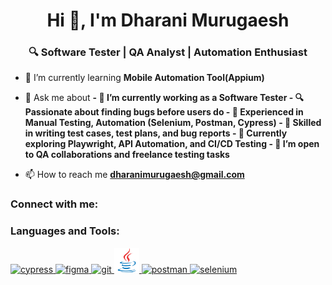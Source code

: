 <h1 align="center">Hi 👋, I'm Dharani Murugaesh</h1>
<h3 align="center">🔍 Software Tester | QA Analyst | Automation Enthusiast</h3>

- 🌱 I’m currently learning **Mobile Automation Tool(Appium)**

- 💬 Ask me about **- 💼 I’m currently working as a **Software Tester** - 🔍 Passionate about finding bugs before users do - 🧪 Experienced in **Manual Testing**, **Automation (Selenium, Postman, Cypress)** - 🧰 Skilled in writing test cases, test plans, and bug reports - 🌱 Currently exploring **Playwright**, **API Automation**, and **CI/CD Testing** - 🤝 I’m open to QA collaborations and freelance testing tasks**

- 📫 How to reach me **dharanimurugaesh@gmail.com**

<h3 align="left">Connect with me:</h3>
<p align="left">
</p>

<h3 align="left">Languages and Tools:</h3>
<p align="left"> <a href="https://www.cypress.io" target="_blank" rel="noreferrer"> <img src="https://raw.githubusercontent.com/simple-icons/simple-icons/6e46ec1fc23b60c8fd0d2f2ff46db82e16dbd75f/icons/cypress.svg" alt="cypress" width="40" height="40"/> </a> <a href="https://www.figma.com/" target="_blank" rel="noreferrer"> <img src="https://www.vectorlogo.zone/logos/figma/figma-icon.svg" alt="figma" width="40" height="40"/> </a> <a href="https://git-scm.com/" target="_blank" rel="noreferrer"> <img src="https://www.vectorlogo.zone/logos/git-scm/git-scm-icon.svg" alt="git" width="40" height="40"/> </a> <a href="https://www.java.com" target="_blank" rel="noreferrer"> <img src="https://raw.githubusercontent.com/devicons/devicon/master/icons/java/java-original.svg" alt="java" width="40" height="40"/> </a> <a href="https://postman.com" target="_blank" rel="noreferrer"> <img src="https://www.vectorlogo.zone/logos/getpostman/getpostman-icon.svg" alt="postman" width="40" height="40"/> </a> <a href="https://www.selenium.dev" target="_blank" rel="noreferrer"> <img src="https://raw.githubusercontent.com/detain/svg-logos/780f25886640cef088af994181646db2f6b1a3f8/svg/selenium-logo.svg" alt="selenium" width="40" height="40"/> </a> </p>
